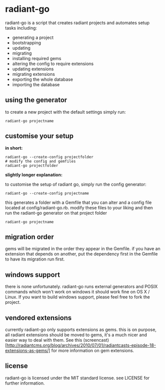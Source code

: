 # radiant-go

radiant-go is a script that creates radiant projects and automates setup tasks including:

* generating a project
* bootstrapping
* updating
* migrating
* installing required gems
* altering the config to require extensions
* updating extensions
* migrating extensions
* exporting the whole database
* importing the database

## using the generator

to create a new project with the default settings simply run:
    
    radiant-go projectname
  
## customise your setup

**in short:**

    radiant-go --create-config projectfolder
    # modify the config and gemfiles
    radiant-go projectfolder

**slightly longer explanation:**

to customise the setup of radiant go, simply run the config generator:
  
    radiant-go --create-config projectname
    
this generates a folder with a Gemfile that you can alter and a config file located at config/radiant-go.rb. modify these files to your liking and then run the radiant-go generator on that project folder
    
    radiant-go projectname
  
## migration order

gems will be migrated in the order they appear in the Gemfile. if you have an extension that depends on another, put the dependency first in the Gemfile to have its migration run first.

## windows support

there is none unfortunately. radiant-go runs external generators and POSIX commands which won't work on windows it should work fine on OS X / Linux. If you want to build windows support, please feel free to fork the project.

## vendored extensions

currently radiant-go only supports extensions as gems. this is on purpose, all radiant extensions should be moved to gems, it's a much nicer and easier way to deal with them. See this (screencast)[http://radiantcms.org/blog/archives/2010/07/01/radiantcasts-episode-18-extensions-as-gems/] for more information on gem extensions.

## license

radiant-go is licensed under the MIT standard license. see LICENSE for further information.